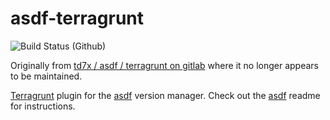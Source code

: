 # asdf-terragrunt

![Build Status (Github)](https://github.com/lotia/asdf-terragrunt/workflows/CI/badge.svg)

Originally from [td7x / asdf / terragrunt on gitlab](https://gitlab.com/td7x/asdf/terragrunt) where it no longer appears to be maintained.

[Terragrunt](https://github.com/gruntwork-io/terragrunt) plugin for the [asdf](https://github.com/asdf-vm/asdf) version manager.
Check out the [asdf](https://github.com/asdf-vm/asdf) readme for instructions.
